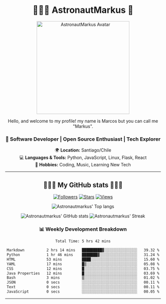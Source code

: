 <div align="center">

# 👨🏻‍🚀 AstronautMarkus 🚀

<img src="https://avatars.githubusercontent.com/u/107640696?v=4" alt="AstronautMarkus Avatar" width="300">

Hello, and welcome to my profile! my name is Marcos but you can call me "Markus".

### 🚀 Software Developer | Open Source Enthusiast | Tech Explorer

🌍 **Location:** Santiago/Chile  
💻 **Languages & Tools:** Python, JavaScript, Linux, Flask, React  
🌟 **Hobbies:** Coding, Music, Learning New Tech  

---
## 🌟🌟🌟 My GitHub stats 🌟🌟🌟



[![Followers](https://img.shields.io/github/followers/AstronautMarkus?label=Followers&style=for-the-badge&color=red)](https://github.com/AstronautMarkus?tab=followers)
[![Stars](https://img.shields.io/github/stars/AstronautMarkus?label=Stars&style=for-the-badge&color=green)](https://github.com/AstronautMarkus?tab=repositories)
[![Views](http://estruyf-github.azurewebsites.net/api/VisitorHit?user=astronautmarkus&countColorcountColor&countColor=lightblue)](https://github.com/AstronautMarkus?tab=repositories)



![Astronautmarkus' Top langs](https://github-readme-stats.vercel.app/api/top-langs/?username=astronautmarkus&hide_progress=false)

![Astronautmarkus' GitHub stats](https://github-readme-stats.vercel.app/api?username=astronautmarkus&show_icons=true)
![Astronautmarkus' Streak](https://github-readme-streak-stats.herokuapp.com/?user=astronautmarkus&theme=default&hide_border=true)


### 📊 Weekly Development Breakdown
<!--START_SECTION:waka-->

```txt
Total Time: 5 hrs 42 mins

Markdown          2 hrs 14 mins   █████████▓░░░░░░░░░░░░░░░   39.32 %
Python            1 hr 46 mins    ███████▓░░░░░░░░░░░░░░░░░   31.24 %
HTML              53 mins         ████░░░░░░░░░░░░░░░░░░░░░   15.60 %
YAML              17 mins         █▒░░░░░░░░░░░░░░░░░░░░░░░   05.08 %
CSS               12 mins         █░░░░░░░░░░░░░░░░░░░░░░░░   03.75 %
Java Properties   12 mins         █░░░░░░░░░░░░░░░░░░░░░░░░   03.69 %
Bash              3 mins          ▒░░░░░░░░░░░░░░░░░░░░░░░░   01.02 %
JSON              0 secs          ░░░░░░░░░░░░░░░░░░░░░░░░░   00.11 %
Text              0 secs          ░░░░░░░░░░░░░░░░░░░░░░░░░   00.11 %
JavaScript        0 secs          ░░░░░░░░░░░░░░░░░░░░░░░░░   00.05 %
```

<!--END_SECTION:waka-->


---

</div>
